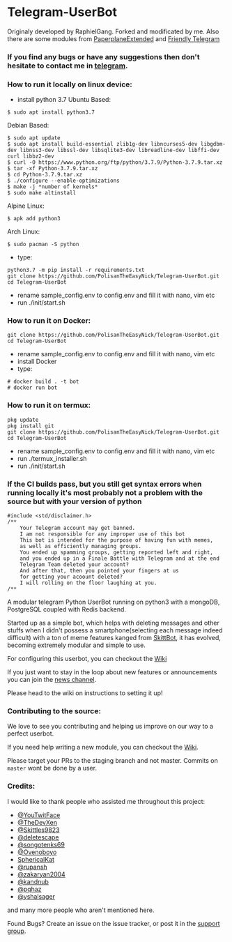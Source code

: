 # Telegram-UserBot

Originaly developed by RaphielGang. Forked and modificated by me. Also there are some modules from [PaperplaneExtended](https://github.com/AvinashReddy3108/PaperplaneExtended) and [Friendly Telegram](https://gitlab.com/friendly-telegram)


### If you find any bugs or have any suggestions then don't hesitate to contact me in [telegram](https://t.me/Polisan_The_Easy_Nick).

### How to run it locally on linux device:
- install python 3.7
Ubuntu Based:
```
$ sudo apt install python3.7
```
Debian Based:
```
$ sudo apt update
$ sudo apt install build-essential zlib1g-dev libncurses5-dev libgdbm-dev libnss3-dev libssl-dev libsqlite3-dev libreadline-dev libffi-dev curl libbz2-dev
$ curl -O https://www.python.org/ftp/python/3.7.9/Python-3.7.9.tar.xz
$ tar -xf Python-3.7.9.tar.xz
$ cd Python-3.7.9.tar.xz
$ ./configure --enable-optimizations
$ make -j *number of kernels*
$ sudo make altinstall
```
Alpine Linux:
```
$ apk add python3
```
Arch Linux:
```
$ sudo pacman -S python
```

- type: 
```
python3.7 -m pip install -r requirements.txt
git clone https://github.com/PolisanTheEasyNick/Telegram-UserBot.git
cd Telegram-UserBot
```
- rename sample_config.env to config.env and fill it with nano, vim etc
- run ./init/start.sh

### How to run it on Docker:
```
git clone https://github.com/PolisanTheEasyNick/Telegram-UserBot.git
cd Telegram-UserBot
```
- rename sample_config.env to config.env and fill it with nano, vim etc
- install Docker
- type:
```
# docker build . -t bot 
# docker run bot
```
### How to run it on termux:
```
pkg update
pkg install git
git clone https://github.com/PolisanTheEasyNick/Telegram-UserBot.git
cd Telegram-UserBot
```
- rename sample_config.env to config.env and fill it with nano, vim etc
- run ./termux_installer.sh
- run ./init/start.sh
### If the CI builds pass, but you still get syntax errors when running locally it's most probably not a problem with the source but with your version of python


```
#include <std/disclaimer.h>
/**
    Your Telegram account may get banned.
    I am not responsible for any improper use of this bot
    This bot is intended for the purpose of having fun with memes,
    as well as efficiently managing groups.
    You ended up spamming groups, getting reported left and right,
    and you ended up in a Finale Battle with Telegram and at the end
    Telegram Team deleted your account?
    And after that, then you pointed your fingers at us
    for getting your acoount deleted?
    I will rolling on the floor laughing at you.
/**
```

A modular telegram Python UserBot running on python3 with a mongoDB, PostgreSQL coupled with Redis backend.

Started up as a simple bot, which helps with deleting messages and other stuffs when I didn't possess a smartphone(selecting each message indeed difficult) with a ton of meme features kanged from [SkittBot](https://github.com/skittles9823/SkittBot), it has evolved, becoming extremely modular and simple to use.

For configuring this userbot, you can checkout the [Wiki](https://wiki.raphielgang.org)

If you just want to stay in the loop about new features or
announcements you can join the [news channel](https://t.me/maestro_userbot_channel).



Please head to the wiki on instructions to setting it up!


### Contributing to the source:

We love to see you contributing and helping us improve on our way to a perfect userbot.

If you need help writing a new module, you can checkout the [Wiki](https://wiki.raphielgang.org).

Please target your PRs to the staging branch and not master. Commits on `master` wont be done by a user.


### Credits:

I would like to thank people who assisted me throughout this project:

* [@YouTwitFace](https://github.com/YouTwitFace)
* [@TheDevXen](https://github.com/TheDevXen)
* [@Skittles9823](https://github.com/Skittles9823)
* [@deletescape](https://github.com/deletescape)
* [@songotenks69](https://github.com/songotenks69)
* [@Ovenoboyo](https://github.com/Ovenoboyo)
* [SphericalKat](https://github.com/ATechnoHazard)
* [@rupansh](https://github.com/rupansh)
* [@zakaryan2004](https://github.com/zakaryan2004)
* [@kandnub](https://github.com/kandnub)
* [@pqhaz](https://github.com/pqhaz)
* [@yshalsager](https://github.com/yshalsager)

and many more people who aren't mentioned here.

Found Bugs? Create an issue on the issue tracker, or post it in the [support group](https://t.me/userbot_support).
